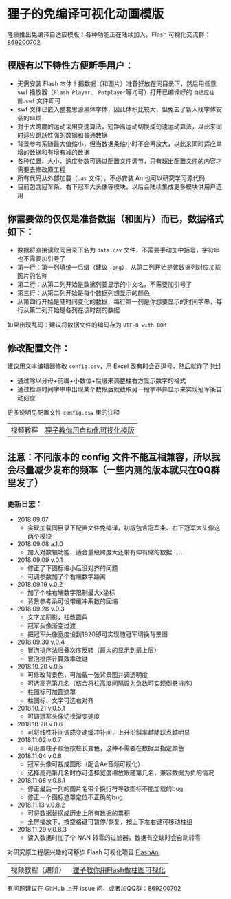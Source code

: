 # 狸子的免编译可视化动画模版

隆重推出免编译自适应模版！各种功能正在陆续加入，Flash 可视化交流群：[869200702](http://qm.qq.com/cgi-bin/qm/qr?k=hgiuHM_boX1FmYgsztfpt1Bmw8r7TOcE )


## 模版有以下特性方便新手用户：

- 无需安装 Flash 本体！把数据（和图片）准备好放在同目录下，然后用任意 swf 播放器（`Flash Player`、 `Potplayer`等均可）打开已编译好的 `自适应柱图.swf` 文件即可
- swf 文件已嵌入整套思源黑体字体，因此体积比较大，但免去了新人找字体安装的麻烦
- 对于大跨度的运动采用变速算法，短距离运动切换成匀速运动算法，以此来同时适应跳跃性强的数据和普通数据
- 背景参考系随最大值缩小，但当数据条缩小时不会再放大，以此来同时适应单增的数据和有增有减的数据
- 各种位置、大小、速度参数可通过配置文件调节，只有超出配置文件的内容才需要去修改原工程
- 所有代码从外部加载（`.as` 文件），不必安装 An 也可以研究学习源代码
- 目前包含冠军条、右下冠军大头像等模块，以后会陆续集成更多模块供用户选用


## 你需要做的仅仅是准备数据（和图片）而已，数据格式如下：

- 数据将直接读取同目录下名为 `data.csv` 文件，不需要手动加中括号，字符串也不需要加引号了
- 第一行：第一列填统一后缀（建议 `.png`），从第二列开始是该数据列对应加载图片的名称
- 第二行：从第二列开始是数据列要显示的中文名，不需要加引号了
- 第三行：从第二列开始是每个数据列想显示的颜色
- 从第四行开始是随时间变化的数据，每行第一列是你想要显示的时间字串，每行从第二列开始是各列在该时刻的数据

如果出现乱码：建议将数据文件的编码存为 `UTF-8 with BOM`



## 修改配置文件：

建议用文本编辑器修改 `config.csv`，用 Excel 改有时会吞逗号，然后就炸了 [吐]

- 通过除以分母+前缀+小数位+后缀来调整柱右方显示数字的格式
- 通过检测时间字串中出现某个数段后就截取另一段字串并显示来实现冠军条自动刻度

更多说明见配置文件 `config.csv` 里的注释


<table>
  <tr>
    <td>视频教程</td>
    <td><a href="https://www.bilibili.com/video/av31363620">狸子教你用自动化可视化模版</a></td>
  </tr>
</table>

## 注意：不同版本的 config 文件不能互相兼容，所以我会尽量减少发布的频率（一些内测的版本就只在QQ群里发了）

### 更新日志：

- 2018.09.07
  - 实现加载同目录下配置文件免编译，初版包含冠军条、右下冠军大头像这两个模块
- 2018.09.08 a.1.0
  - 加入对数轴功能，适合量级跨度大还带有伸有缩的数据……
- 2018.09.09 v.0.1
  - 修正了下图标缩小后没对齐的问题
  - 可调参数加了个右端数字距离
- 2018.09.19 v.0.2
  - 加了个柱右端数字限制最大x坐标
  - 背景参考系可设带缓冲系数的回缩
- 2018.09.28 v.0.3
  - 文字加阴影，柱改圆角
  - 冠军头像渐变过渡
  - 把冠军头像宽度设到1920即可实现随冠军切换背景图
- 2018.09.30 v.0.4
  - 冒泡排序法层叠次序反转（最大的显示到最上层）
  - 冒泡排序计算效率改进
- 2018.10.20 v.0.5
  - 可修改背景色，可加载一张背景图并调透明度
  - 可选高亮第几名（结合将柱高度间隔设为负数可实现倒悬排序）
  - 柱图标可加圆遮罩
  - 柱图标、文字可选右对齐
- 2018.10.21 v.0.5.1
  - 可调冠军头像切换渐变速度
- 2018.10.28 v.0.6
  - 可将线性补间调成变速缓冲补间，上升沿斜率越陡踩点越明显
- 2018.11.02 v.0.7
  - 可设置柱子颜色按柱长变色，这种不需要在数据里指定颜色
- 2018.11.04 v.0.8
  - 冠军头像可裁成圆形（配合Ae音频可视化）
  - 选择高亮第几名时亦可选择宽度缩放跟随第几名，兼容数据为负的情况
- 2018.11.08 v.0.8.1
  - 修正最后一列的图片名带个换行符导致图标不能加载的bug
  - 修正一个图标遮罩定位不正确的bug
- 2018.11.13 v.0.8.2
  - 可将数据替换成历史上所有数据的累积
  - 全屏播放下，按空格键可暂停/恢复，按上下左右键可移动柱组
- 2018.11.29 v.0.8.3
  - 读入数据时加了个 NAN 转零的过滤器，数据有空缺时会自动转零


对研究原工程感兴趣的可移步 Flash 可视化项目 [FlashAni](https://github.com/LePtC/FlashAni)


<table>
  <tr>
    <td>视频教程（进阶）</td>
    <td><a href="https://www.bilibili.com/video/av29577482">狸子教你用Flash做柱图可视化</a></td>
  </tr>
</table>


有问题建议在 GitHub 上开 issue 问，或者加QQ群：[869200702](http://qm.qq.com/cgi-bin/qm/qr?k=hgiuHM_boX1FmYgsztfpt1Bmw8r7TOcE )


